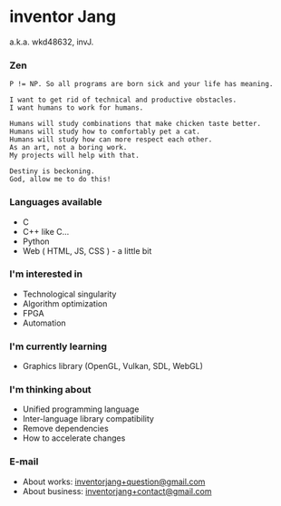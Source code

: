 # inventor Jang
a.k.a. wkd48632, invJ.

### Zen
```
P != NP. So all programs are born sick and your life has meaning.

I want to get rid of technical and productive obstacles.
I want humans to work for humans.

Humans will study combinations that make chicken taste better.  
Humans will study how to comfortably pet a cat.  
Humans will study how can more respect each other.  
As an art, not a boring work.
My projects will help with that.

Destiny is beckoning. 
God, allow me to do this!
```

### Languages available
- C
- C++ like C...
- Python
- Web ( HTML, JS, CSS ) - a little bit

### I'm interested in
- Technological singularity
- Algorithm optimization
- FPGA
- Automation

### I'm currently learning
- Graphics library (OpenGL, Vulkan, SDL, WebGL)

### I'm thinking about
- Unified programming language
- Inter-language library compatibility
- Remove dependencies
- How to accelerate changes

### E-mail
- About works: inventorjang+question@gmail.com
- About business: inventorjang+contact@gmail.com
